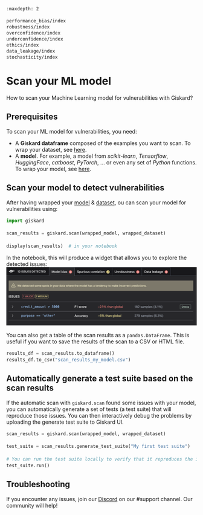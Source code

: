 ```{toctree}
:maxdepth: 2

performance_bias/index
robustness/index
overconfidence/index
underconfidence/index
ethics/index
data_leakage/index
stochasticity/index
```

# Scan your ML model

How to scan your Machine Learning model for vulnerabilities with Giskard?

## Prerequisites

To scan your ML model for vulnerabilities, you need:

- A **Giskard dataframe** composed of the examples you want to scan. To wrap your dataset, see [here](docs/guide/wrap_dataset/index.md).
- A **model**. For example, a model from *scikit-learn*, *Tensorflow*, *HuggingFace*, *catboost*, *PyTorch*, ... or even
  any set of *Python* functions. To wrap your model, see [here](docs/guide/wrap_model/index.md).


## Scan your model to detect vulnerabilities

After having wrapped your [model](docs/guide/wrap_model/index.md) & [dataset](docs/guide/wrap_dataset/index.md), ou can scan your model for vulnerabilities using:

```python
import giskard

scan_results = giskard.scan(wrapped_model, wrapped_dataset)

display(scan_results)  # in your notebook
```

In the notebook, this will produce a widget that allows you to explore the detected issues:
![](<../../assets/scan_results.png>)

You can also get a table of the scan results as a `pandas.DataFrame`. This is useful if you want to save the results of
the scan to a CSV or HTML file.

```python
results_df = scan_results.to_dataframe()
results_df.to_csv("scan_results_my_model.csv")
```

## Automatically generate a test suite based on the scan results

If the automatic scan with `giskard.scan` found some issues with your model, you can automatically generate a set of
tests (a test suite) that will reproduce those issues.
You can then interactively debug the problems by uploading the generate test suite to Giskard UI.

```python
scan_results = giskard.scan(wrapped_model, wrapped_dataset)

test_suite = scan_results.generate_test_suite("My first test suite")

# You can run the test suite locally to verify that it reproduces the issues
test_suite.run()
```


## Troubleshooting

If you encounter any issues, join our [Discord](https://discord.gg/fkv7CAr3FE) on our #support channel. Our community
will help!
